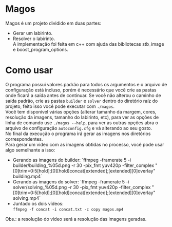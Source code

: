 # Magos
Magos é um projeto dividido em duas partes:  
- Gerar um labirinto.
- Resolver o labirinto.  
A implementação foi feita em c++ com ajuda das bibliotecas stb_image e boost_program_options.

# Como usar
O programa possui valores padrão para todos os argumentos e o arquivo de 
configuração está incluso, porém é necessário que você crie as pastas onde 
ficará a saída antes de continuar. Se você não alterou o caminho de saída 
padrão, crie as pastas `builder` e `solver` dentro do diretório raíz do 
projeto, feito isso você pode executar com `./magos`.  
Você tem disponível várias opções (alterar tamanho da margem, cores, 
resolução da imagens, tamanho do labirinto, etc), para ver as opções de 
linha de comando use `./magos --help`, para ver as outras opções abra o 
arquivo de configuração `autoconfig.cfg` e vá alterando ao seu gosto.  
No final da execução o programa irá gerar as imagens nos diretórios 
correspondentes.  
Para gerar um video com as imagens obtidas no processo, você pode usar 
algo semelhante a isso:
- Gerando as imagens do builder: 
´ffmpeg -framerate 5 -i builder/building_%05d.png -r 30 -pix_fmt yuv420p -filter_complex "[0]trim=0:5[hold];[0][hold]concat[extended];[extended][0]overlay" building.mp4´ 
- Gerando as imagens do solver: 
´ffmpeg -framerate 5 -i solver/solving_%05d.png -r 30 -pix_fmt yuv420p -filter_complex "[0]trim=0:5[hold];[0][hold]concat[extended];[extended][0]overlay" solving.mp4´ 
- Juntado os dois vídeos:  
`ffmpeg -f concat -i concat.txt -c copy magos.mp4`  

Obs.: a resolução do video será a resolução das imagens geradas.

